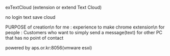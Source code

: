 exTextCloud (extension or extend Text Cloud)

no login text save cloud


PURPOSE of creation\n
for me : experience to make chrome extension\n
for people : Customers who want to simply send a message(text) for other PC that has no point of contact


powered by aps.or.kr:8056(vmware esxi)

